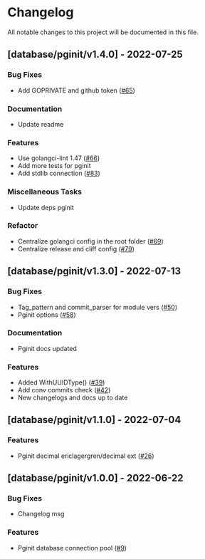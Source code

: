 # Changelog

All notable changes to this project will be documented in this file.

## [database/pginit/v1.4.0] - 2022-07-25

### Bug Fixes

- Add GOPRIVATE and github token ([#65](https://github.com/monacohq/golang-common/issues/65))

### Documentation

- Update readme

### Features

- Use golangci-lint 1.47 ([#66](https://github.com/monacohq/golang-common/issues/66))
- Add more tests for pginit
- Add stdlib connection ([#83](https://github.com/monacohq/golang-common/issues/83))

### Miscellaneous Tasks

- Update deps pginit

### Refactor

- Centralize golangci config in the root folder ([#69](https://github.com/monacohq/golang-common/issues/69))
- Centralize release and cliff config ([#79](https://github.com/monacohq/golang-common/issues/79))

## [database/pginit/v1.3.0] - 2022-07-13

### Bug Fixes

- Tag_pattern and commit_parser for module vers ([#50](https://github.com/monacohq/golang-common/issues/50))
- Pginit options ([#58](https://github.com/monacohq/golang-common/issues/58))

### Documentation

- Pginit docs updated

### Features

- Added WithUUIDType() ([#39](https://github.com/monacohq/golang-common/issues/39))
- Add conv commits check ([#42](https://github.com/monacohq/golang-common/issues/42))
- New changelogs and docs up to date

## [database/pginit/v1.1.0] - 2022-07-04

### Features

- Pginit decimal ericlagergren/decimal ext ([#26](https://github.com/monacohq/golang-common/issues/26))

## [database/pginit/v1.0.0] - 2022-06-22

### Bug Fixes

- Changelog msg

### Features

- Pginit database connection pool ([#9](https://github.com/monacohq/golang-common/issues/9))

<!-- generated by git-cliff -->

